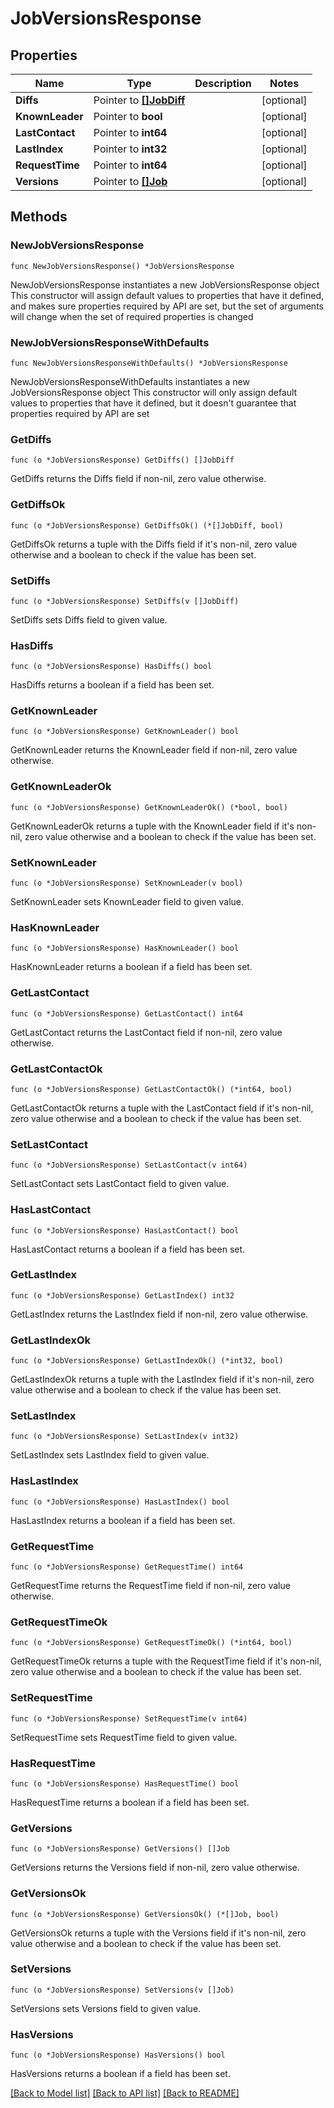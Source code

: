 # JobVersionsResponse

## Properties

Name | Type | Description | Notes
------------ | ------------- | ------------- | -------------
**Diffs** | Pointer to [**[]JobDiff**](JobDiff.md) |  | [optional] 
**KnownLeader** | Pointer to **bool** |  | [optional] 
**LastContact** | Pointer to **int64** |  | [optional] 
**LastIndex** | Pointer to **int32** |  | [optional] 
**RequestTime** | Pointer to **int64** |  | [optional] 
**Versions** | Pointer to [**[]Job**](Job.md) |  | [optional] 

## Methods

### NewJobVersionsResponse

`func NewJobVersionsResponse() *JobVersionsResponse`

NewJobVersionsResponse instantiates a new JobVersionsResponse object
This constructor will assign default values to properties that have it defined,
and makes sure properties required by API are set, but the set of arguments
will change when the set of required properties is changed

### NewJobVersionsResponseWithDefaults

`func NewJobVersionsResponseWithDefaults() *JobVersionsResponse`

NewJobVersionsResponseWithDefaults instantiates a new JobVersionsResponse object
This constructor will only assign default values to properties that have it defined,
but it doesn't guarantee that properties required by API are set

### GetDiffs

`func (o *JobVersionsResponse) GetDiffs() []JobDiff`

GetDiffs returns the Diffs field if non-nil, zero value otherwise.

### GetDiffsOk

`func (o *JobVersionsResponse) GetDiffsOk() (*[]JobDiff, bool)`

GetDiffsOk returns a tuple with the Diffs field if it's non-nil, zero value otherwise
and a boolean to check if the value has been set.

### SetDiffs

`func (o *JobVersionsResponse) SetDiffs(v []JobDiff)`

SetDiffs sets Diffs field to given value.

### HasDiffs

`func (o *JobVersionsResponse) HasDiffs() bool`

HasDiffs returns a boolean if a field has been set.

### GetKnownLeader

`func (o *JobVersionsResponse) GetKnownLeader() bool`

GetKnownLeader returns the KnownLeader field if non-nil, zero value otherwise.

### GetKnownLeaderOk

`func (o *JobVersionsResponse) GetKnownLeaderOk() (*bool, bool)`

GetKnownLeaderOk returns a tuple with the KnownLeader field if it's non-nil, zero value otherwise
and a boolean to check if the value has been set.

### SetKnownLeader

`func (o *JobVersionsResponse) SetKnownLeader(v bool)`

SetKnownLeader sets KnownLeader field to given value.

### HasKnownLeader

`func (o *JobVersionsResponse) HasKnownLeader() bool`

HasKnownLeader returns a boolean if a field has been set.

### GetLastContact

`func (o *JobVersionsResponse) GetLastContact() int64`

GetLastContact returns the LastContact field if non-nil, zero value otherwise.

### GetLastContactOk

`func (o *JobVersionsResponse) GetLastContactOk() (*int64, bool)`

GetLastContactOk returns a tuple with the LastContact field if it's non-nil, zero value otherwise
and a boolean to check if the value has been set.

### SetLastContact

`func (o *JobVersionsResponse) SetLastContact(v int64)`

SetLastContact sets LastContact field to given value.

### HasLastContact

`func (o *JobVersionsResponse) HasLastContact() bool`

HasLastContact returns a boolean if a field has been set.

### GetLastIndex

`func (o *JobVersionsResponse) GetLastIndex() int32`

GetLastIndex returns the LastIndex field if non-nil, zero value otherwise.

### GetLastIndexOk

`func (o *JobVersionsResponse) GetLastIndexOk() (*int32, bool)`

GetLastIndexOk returns a tuple with the LastIndex field if it's non-nil, zero value otherwise
and a boolean to check if the value has been set.

### SetLastIndex

`func (o *JobVersionsResponse) SetLastIndex(v int32)`

SetLastIndex sets LastIndex field to given value.

### HasLastIndex

`func (o *JobVersionsResponse) HasLastIndex() bool`

HasLastIndex returns a boolean if a field has been set.

### GetRequestTime

`func (o *JobVersionsResponse) GetRequestTime() int64`

GetRequestTime returns the RequestTime field if non-nil, zero value otherwise.

### GetRequestTimeOk

`func (o *JobVersionsResponse) GetRequestTimeOk() (*int64, bool)`

GetRequestTimeOk returns a tuple with the RequestTime field if it's non-nil, zero value otherwise
and a boolean to check if the value has been set.

### SetRequestTime

`func (o *JobVersionsResponse) SetRequestTime(v int64)`

SetRequestTime sets RequestTime field to given value.

### HasRequestTime

`func (o *JobVersionsResponse) HasRequestTime() bool`

HasRequestTime returns a boolean if a field has been set.

### GetVersions

`func (o *JobVersionsResponse) GetVersions() []Job`

GetVersions returns the Versions field if non-nil, zero value otherwise.

### GetVersionsOk

`func (o *JobVersionsResponse) GetVersionsOk() (*[]Job, bool)`

GetVersionsOk returns a tuple with the Versions field if it's non-nil, zero value otherwise
and a boolean to check if the value has been set.

### SetVersions

`func (o *JobVersionsResponse) SetVersions(v []Job)`

SetVersions sets Versions field to given value.

### HasVersions

`func (o *JobVersionsResponse) HasVersions() bool`

HasVersions returns a boolean if a field has been set.


[[Back to Model list]](../README.md#documentation-for-models) [[Back to API list]](../README.md#documentation-for-api-endpoints) [[Back to README]](../README.md)


